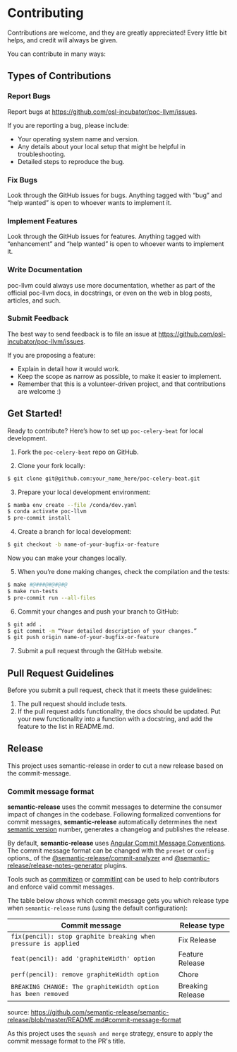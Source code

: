 # Contributing

Contributions are welcome, and they are greatly appreciated! Every
little bit helps, and credit will always be given.

You can contribute in many ways:

## Types of Contributions

### Report Bugs

Report bugs at https://github.com/osl-incubator/poc-llvm/issues.

If you are reporting a bug, please include:

  - Your operating system name and version.
  - Any details about your local setup that might be helpful in
    troubleshooting.
  - Detailed steps to reproduce the bug.

### Fix Bugs

Look through the GitHub issues for bugs. Anything tagged with “bug” and
“help wanted” is open to whoever wants to implement it.

### Implement Features

Look through the GitHub issues for features. Anything tagged with
“enhancement” and “help wanted” is open to whoever wants to implement
it.

### Write Documentation

poc-llvm could always use more documentation,
whether as part of the official poc-llvm docs,
in docstrings, or even on the web in blog posts, articles, and such.

### Submit Feedback

The best way to send feedback is to file an issue at
https://github.com/osl-incubator/poc-llvm/issues.

If you are proposing a feature:

  - Explain in detail how it would work.
  - Keep the scope as narrow as possible, to make it easier to
    implement.
  - Remember that this is a volunteer-driven project, and that
    contributions are welcome :)

## Get Started!

Ready to contribute? Here’s how to set up `poc-celery-beat` for local development.

1.  Fork the `poc-celery-beat` repo on GitHub.

2.  Clone your fork locally:
```bash
$ git clone git@github.com:your_name_here/poc-celery-beat.git
```

3.  Prepare your local development environment:
```bash
$ mamba env create --file /conda/dev.yaml
$ conda activate poc-llvm
$ pre-commit install
```

4.  Create a branch for local development:
```bash
$ git checkout -b name-of-your-bugfix-or-feature
```
Now you can make your changes locally.

5.  When you’re done making changes, check the compilation and the tests:

```bash
$ make #@###@#@#@#@
$ make run-tests
$ pre-commit run --all-files
```

6.  Commit your changes and push your branch to GitHub:
```bash
$ git add .
$ git commit -m “Your detailed description of your changes.”
$ git push origin name-of-your-bugfix-or-feature
```

7.  Submit a pull request through the GitHub website.

## Pull Request Guidelines

Before you submit a pull request, check that it meets these guidelines:

1.  The pull request should include tests.
2.  If the pull request adds functionality, the docs should be updated.
    Put your new functionality into a function with a docstring, and add
    the feature to the list in README.md.


## Release

This project uses semantic-release in order to cut a new release
based on the commit-message.

### Commit message format

**semantic-release** uses the commit messages to determine the consumer
impact of changes in the codebase. Following formalized conventions for
commit messages, **semantic-release** automatically determines the next
[semantic version](https://semver.org) number, generates a changelog and
publishes the release.

By default, **semantic-release** uses [Angular Commit Message
Conventions](https://github.com/angular/angular/blob/master/CONTRIBUTING.md#-commit-message-format).
The commit message format can be changed with the `preset` or `config`
options\_ of the
[@semantic-release/commit-analyzer](https://github.com/semantic-release/commit-analyzer#options)
and
[@semantic-release/release-notes-generator](https://github.com/semantic-release/release-notes-generator#options)
plugins.

Tools such as [commitizen](https://github.com/commitizen/cz-cli) or
[commitlint](https://github.com/conventional-changelog/commitlint) can
be used to help contributors and enforce valid commit messages.

The table below shows which commit message gets you which release type
when `semantic-release` runs (using the default configuration):

| Commit message                                                 | Release type     |
|----------------------------------------------------------------|------------------|
| `fix(pencil): stop graphite breaking when pressure is applied` | Fix Release      |
| `feat(pencil): add 'graphiteWidth' option`                     | Feature Release  |
| `perf(pencil): remove graphiteWidth option`                    | Chore            |
| `BREAKING CHANGE: The graphiteWidth option has been removed`   | Breaking Release |

source:
<https://github.com/semantic-release/semantic-release/blob/master/README.md#commit-message-format>

As this project uses the `squash and merge` strategy, ensure to apply
the commit message format to the PR's title.
